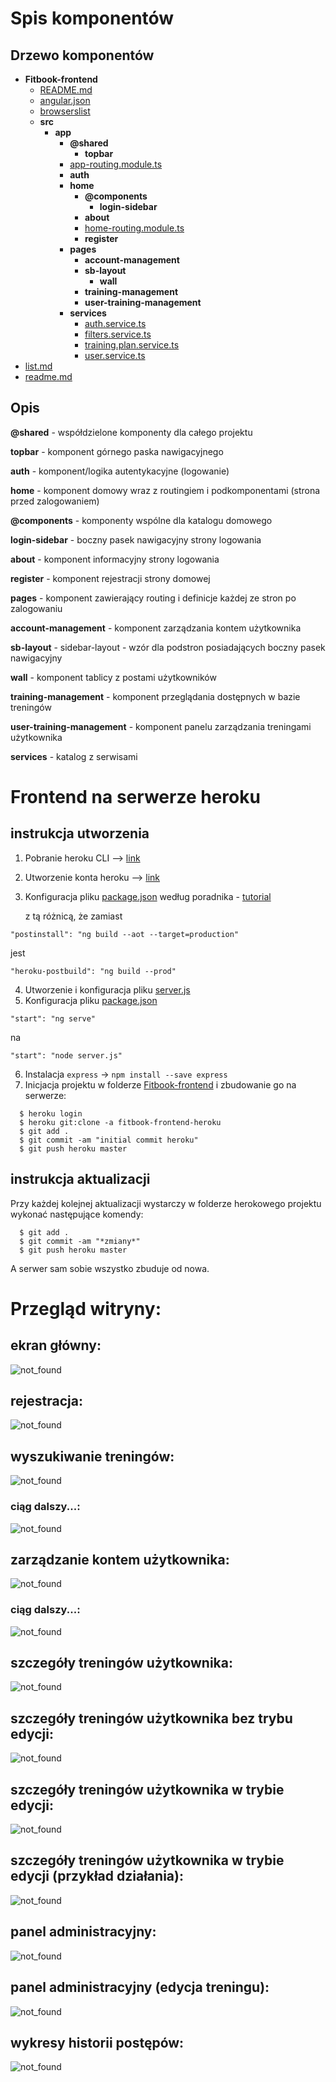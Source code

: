 
# Spis komponentów

## Drzewo komponentów

   - __Fitbook\-frontend__
     - [README.md](Fitbook-frontend/README.md)
     - [angular.json](Fitbook-frontend/angular.json)
     - [browserslist](Fitbook-frontend/browserslist)
     - __src__
       - __app__
         - __@shared__
           - __topbar__
         - [app\-routing.module.ts](Fitbook-frontend/src/app/app-routing.module.ts)
         - __auth__
         - __home__
           - __@components__
             - __login\-sidebar__
           - __about__
           - [home\-routing.module.ts](Fitbook-frontend/src/app/home/home-routing.module.ts)
           - __register__
         - __pages__
           - __account\-management__
           - __sb\-layout__
             - __wall__
           - __training\-management__
           - __user\-training\-management__
         - __services__
           - [auth.service.ts](Fitbook-frontend/src/app/services/auth.service.ts)
           - [filters.service.ts](Fitbook-frontend/src/app/services/filters.service.ts)
           - [training.plan.service.ts](Fitbook-frontend/src/app/services/training.plan.service.ts)
           - [user.service.ts](Fitbook-frontend/src/app/services/user.service.ts)
   - [list.md](list.md)
   - [readme.md](readme.md)
     
## Opis

__@shared__ - współdzielone komponenty dla całego projektu

__topbar__ - komponent górnego paska nawigacyjnego

__auth__ - komponent/logika autentykacyjne (logowanie)

__home__ - komponent domowy wraz z routingiem i podkomponentami (strona przed zalogowaniem)

__@components__ - komponenty wspólne dla katalogu domowego

__login-sidebar__ - boczny pasek nawigacyjny strony logowania

__about__ - komponent informacyjny strony logowania

__register__ - komponent rejestracji strony domowej

__pages__ - komponent zawierający routing i definicje każdej ze stron po zalogowaniu

__account-management__ - komponent zarządzania kontem użytkownika

__sb-layout__ - sidebar-layout - wzór dla podstron posiadających boczny pasek nawigacyjny

__wall__ - komponent tablicy z postami użytkowników

__training-management__ - komponent przeglądania dostępnych w bazie treningów

__user-training-management__ - komponent panelu zarządzania treningami użytkownika

__services__ - katalog z serwisami


# Frontend na serwerze heroku

## instrukcja utworzenia

1. Pobranie heroku CLI --> [link](https://devcenter.heroku.com/categories/command-line)
2. Utworzenie konta heroku --> [link](https://signup.heroku.com/)
3. Konfiguracja pliku [package.json](Fitbook-frontend/package.json) według poradnika - [tutorial](https://www.youtube.com/watch?v=0bOJjAUXjhI)
  
      z tą różnicą, że zamiast 

```
"postinstall": "ng build --aot --target=production"
```

jest

```
"heroku-postbuild": "ng build --prod"
```

4. Utworzenie i konfiguracja pliku [server.js](Fitbook-frontend/server.js)
5. Konfiguracja pliku [package.json](Fitbook-frontend/package.json)
```
"start": "ng serve"
``` 
na 
```
"start": "node server.js"
```

6. Instalacja `express` -> `npm install --save express`
7. Inicjacja projektu w folderze [Fitbook-frontend](Fitbook-frontend/) i zbudowanie go na serwerze:
```Console
  $ heroku login
  $ heroku git:clone -a fitbook-frontend-heroku
  $ git add .
  $ git commit -am "initial commit heroku"
  $ git push heroku master
```
## instrukcja aktualizacji

Przy każdej kolejnej aktualizacji wystarczy w folderze herokowego projektu wykonać następujące komendy:

```
  $ git add .
  $ git commit -am "*zmiany*"
  $ git push heroku master
```

A serwer sam sobie wszystko zbuduje od nowa.

# Przegląd witryny:

## ekran główny:

![not_found](readme_res/ekran_startowy.PNG)

## rejestracja:

![not_found](readme_res/ekran_rejestracji.PNG)

## wyszukiwanie treningów:

![not_found](readme_res/wyszukiwanie_treningow_1.PNG)

### ciąg dalszy...:

![not_found](readme_res/wyszukiwanie_treningow_2.PNG)

## zarządzanie kontem użytkownika:

![not_found](readme_res/zarzadzanie_kontem_1.PNG)

### ciąg dalszy...:

![not_found](readme_res/zarzadzanie_kontem_2.PNG)

## szczegóły treningów użytkownika:

![not_found](readme_res/szczegoly_treningu.PNG)


## szczegóły treningów użytkownika bez trybu edycji:

![not_found](readme_res/szczegoly_bez_edycji.PNG)


## szczegóły treningów użytkownika w trybie edycji:

![not_found](readme_res/szczegoly_edycja.PNG)

## szczegóły treningów użytkownika w trybie edycji (przykład działania):

![not_found](readme_res/tryb_edycji_dzialanie.PNG)

## panel administracyjny:

![not_found](readme_res/panel_administracyjny1.PNG)

## panel administracyjny (edycja treningu):

![not_found](readme_res/panel_administracyjny2.PNG)

## wykresy historii postępów:

![not_found](readme_res/historia_postepow.PNG)

